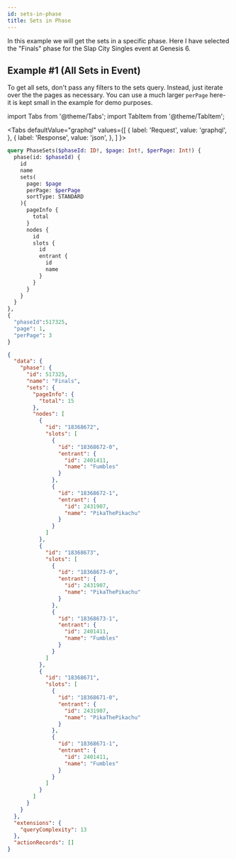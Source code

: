 ```yaml
---
id: sets-in-phase
title: Sets in Phase
---
```


In this example we will get the sets in a specific phase.
Here I have selected the "Finals" phase for the Slap City Singles event at Genesis 6.

## Example #1 (All Sets in Event)

To get all sets, don't pass any filters to the sets query.
Instead, just iterate over the the pages as necessary.
You can use a much larger `perPage` here- it is kept small in the example for demo purposes.

import Tabs from '@theme/Tabs';
import TabItem from '@theme/TabItem';

<Tabs
defaultValue="graphql"
values={[
{ label: 'Request', value: 'graphql', },
{ label: 'Response', value: 'json', },
]
}>
<TabItem value="graphql">

```graphql
query PhaseSets($phaseId: ID!, $page: Int!, $perPage: Int!) {
  phase(id: $phaseId) {
    id
    name
    sets(
      page: $page
      perPage: $perPage
      sortType: STANDARD
    ){
      pageInfo {
        total
      }
      nodes {
        id
        slots {
          id
          entrant {
            id
            name
          }
        }
      }
    }
  }
},
{
  "phaseId":517325,
  "page": 1,
  "perPage": 3
}
```

</TabItem>

<TabItem value="json">

```json
{
  "data": {
    "phase": {
      "id": 517325,
      "name": "Finals",
      "sets": {
        "pageInfo": {
          "total": 15
        },
        "nodes": [
          {
            "id": "18368672",
            "slots": [
              {
                "id": "18368672-0",
                "entrant": {
                  "id": 2401411,
                  "name": "Fumbles"
                }
              },
              {
                "id": "18368672-1",
                "entrant": {
                  "id": 2431907,
                  "name": "PikaThePikachu"
                }
              }
            ]
          },
          {
            "id": "18368673",
            "slots": [
              {
                "id": "18368673-0",
                "entrant": {
                  "id": 2431907,
                  "name": "PikaThePikachu"
                }
              },
              {
                "id": "18368673-1",
                "entrant": {
                  "id": 2401411,
                  "name": "Fumbles"
                }
              }
            ]
          },
          {
            "id": "18368671",
            "slots": [
              {
                "id": "18368671-0",
                "entrant": {
                  "id": 2431907,
                  "name": "PikaThePikachu"
                }
              },
              {
                "id": "18368671-1",
                "entrant": {
                  "id": 2401411,
                  "name": "Fumbles"
                }
              }
            ]
          }
        ]
      }
    }
  },
  "extensions": {
    "queryComplexity": 13
  },
  "actionRecords": []
}
```

</TabItem>
</Tabs>
